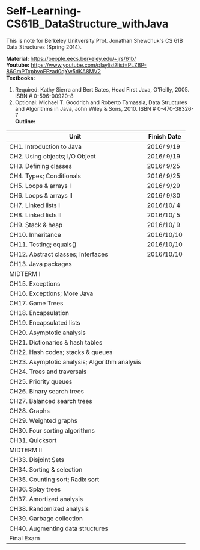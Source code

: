 # Self-Learning-CS61B_DataStructure_withJava
This is note for Berkeley Unitversity Prof. Jonathan Shewchuk's CS 61B Data Structures (Spring 2014).  
  
**Material:** https://people.eecs.berkeley.edu/~jrs/61b/   
**Youtube:** https://www.youtube.com/playlist?list=PLZBP-86GmPTxpbvoFFzad0qYw5dKA8MV2   
**Textbooks:**  
1. Required: Kathy Sierra and Bert Bates, Head First Java, O'Reilly, 2005. ISBN # 0-596-00920-8  
2. Optional: Michael T. Goodrich and Roberto Tamassia, Data Structures and Algorithms in Java, John Wiley & Sons, 2010. ISBN # 0-470-38326-7  
**Outline:**  

| Unit                             |  Finish Date  | 
|---------------------------       |-------------- | 
| CH1. Introduction to Java        | 2016/ 9/19 | 
| CH2. Using objects; I/O Object   | 2016/ 9/19 | 
| CH3. Defining classes            | 2016/ 9/25 | 
| CH4. Types; Conditionals         | 2016/ 9/25 | 
| CH5. Loops & arrays I            | 2016/ 9/29 | 
| CH6. Loops & arrays II           | 2016/ 9/30 | 
| CH7. Linked lists I              | 2016/10/ 4 | 
| CH8. Linked lists II             | 2016/10/ 5 | 
| CH9. Stack & heap                | 2016/10/ 9  | 
| CH10. Inheritance                | 2016/10/10  | 
| CH11. Testing; equals()          | 2016/10/10  | 
| CH12. Abstract classes; Interfaces | 2016/10/10  | 
| CH13. Java packages              |  | 
| MIDTERM I                        |  | 
| CH15. Exceptions                 |  | 
| CH16. Exceptions; More Java      |  | 
| CH17. Game Trees                 |  | 
| CH18. Encapsulation              |  | 
| CH19. Encapsulated lists         |  | 
| CH20. Asymptotic analysis        |  | 
| CH21. Dictionaries & hash tables |  |   
| CH22. Hash codes; stacks & queues|  |   
| CH23. Asymptotic analysis; Algorithm analysis |  | 
| CH24. Trees and traversals       |  | 
| CH25. Priority queues            |  | 
| CH26. Binary search trees        |  | 
| CH27. Balanced search trees      |  | 
| CH28. Graphs                     |  | 
| CH29. Weighted graphs            |  | 
| CH30. Four sorting algorithms    |  | 
| CH31. Quicksort                  |  | 
| MIDTERM II                       |  | 
| CH33. Disjoint Sets              |  | 
| CH34. Sorting & selection        |  | 
| CH35. Counting sort; Radix sort  |  | 
| CH36. Splay trees                |  | 
| CH37. Amortized analysis         |  | 
| CH38. Randomized analysis        |  | 
| CH39. Garbage collection         |  | 
| CH40. Augmenting data structures |  | 
| Final Exam                       |  | 
